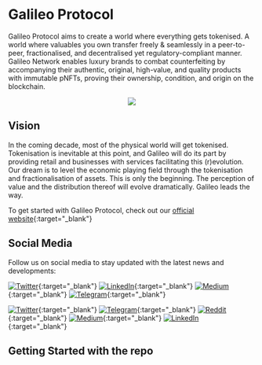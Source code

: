 # Galileo Protocol

Galileo Protocol aims to create a world where everything gets tokenised. A world where valuables you own transfer freely & seamlessly in a peer-to-peer, fractionalised, and decentralised yet regulatory-compliant manner.
Galileo Network enables luxury brands to combat counterfeiting by accompanying their authentic, original, high-value, and quality products with immutable pNFTs, proving their ownership, condition, and origin on the blockchain.  


<p align="center">
  <img src="https://demo.galileoprotocol.io/static/media/galileo.0c691f45.png"/>
</p>



## Vision

In the coming decade, most of the physical world will get tokenised. Tokenisation is inevitable at this point, and Galileo will do its part by providing retail and businesses with services facilitating this (r)evolution.
Our dream is to level the economic playing field through the tokenisation and fractionalisation of assets. This is only the beginning. The perception of value and the distribution thereof will evolve dramatically. Galileo leads the way.

To get started with Galileo Protocol, check out our [official website](https://www.galileoprotocol.io/){:target="_blank"}

## Social Media

Follow us on social media to stay updated with the latest news and developments:

[![Twitter](https://img.shields.io/badge/Twitter-%40GalileoProtocol-blue?logo=twitter)](https://twitter.com/GalileoProtocol){:target="_blank"}
[![LinkedIn](https://img.shields.io/badge/LinkedIn-Galileo%20Protocol-blue?logo=linkedin)](https://www.linkedin.com/company/galileo-protocol/){:target="_blank"}
[![Medium](https://img.shields.io/badge/Medium-%40GalileoProtocol-blue?logo=medium)](https://medium.com/@GalileoProtocol){:target="_blank"}
[![Telegram](https://img.shields.io/badge/Telegram-Galileo%20Protocol%20Official%20Group-blue?logo=telegram)](https://t.me/GalileoProtocol){:target="_blank"}


[![Twitter](https://img.shields.io/badge/Twitter-%40GalileoProtocol-blue?logo=twitter)](https://twitter.com/GalileoProtocol){:target="_blank"}
[![Telegram](https://img.shields.io/badge/Telegram-Galileo%20Protocol%20Official%20Group-blue?logo=telegram)](https://t.me/GalileoProtocol){:target="_blank"}
[![Reddit](https://img.shields.io/badge/Reddit-%2Fr%2FGalileoProtocol-blue?logo=reddit)](https://www.reddit.com/r/GalileoProtocol/){:target="_blank"}
[![Medium](https://img.shields.io/badge/Medium-%40GalileoProtocol-blue?logo=medium)](https://medium.com/@GalileoProtocol){:target="_blank"}
[![LinkedIn](https://img.shields.io/badge/LinkedIn-Galileo%20Protocol-blue?logo=linkedin)](https://www.linkedin.com/company/galileo-protocol/){:target="_blank"}



## Getting Started with the repo

